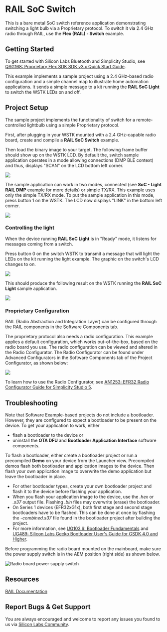 # RAIL SoC Switch

This is a bare metal SoC switch reference application demonstrating switching a light bulb via a Proprietary protocol. To switch it via 2.4 GHz radio through RAIL, use the **Flex (RAIL) - Switch** example.

## Getting Started

To get started with Silicon Labs Bluetooth and Simplicity Studio, see [QSG168: Proprietary Flex SDK SDK v3.x Quick Start Guide](https://www.silabs.com/documents/public/quick-start-guides/qsg168-proprietary-flex-sdk-v3x-quick-start-guide.pdf).

This example implements a sample project using a 2.4 GHz-based radio configuration and a simple channel map to illustrate home automation applications. It sends a simple message to a kit running the **RAIL SoC Light** to switch the WSTK LEDs on and off.

## Project Setup

The sample project implements the functionality of switch for a remote-controlled lightbulb using a simple Proprietary protocol.

First, after plugging in your WSTK mounted with a 2.4 GHz-capable radio board, create and compile a **RAIL SoC Switch** example.

Then load the binary image to your target. The following frame buffer should show up on the WSTK LCD. By default the, switch sample application operates in a mode allowing connections (DMP BLE context) and thus, displays "SCAN" on the LCD bottom left corner.

![](switch/readme_img1.jpg)

The sample application can work in two modes, connected (see **SoC - Light RAIL DMP** example for more details) or simple TX/RX. This example uses only the simple TX/RX mode. To put the sample application in this mode, press button 1 on the WSTK. The LCD now displays "LINK" in the bottom left corner.

![](switch/readme_img2.jpg)

### Controlling the light

When the device running **RAIL SoC Light** is in "Ready" mode, it listens for messages coming from a switch.

Press button 0 on the switch WSTK to transmit a message that will light the LEDs on the kit running the light example. The graphic on the switch's LCD changes to on.

![](switch/readme_img5.jpg)

This should produce the following result on the WSTK running the **RAIL SoC Light** sample application.

![](switch/readme_img4.jpg)

### Proprietary Configuration

RAIL (Radio Abstraction and Integration Layer) can be configured through the RAIL components in the Software Components tab.

The proprietary protocol also needs a radio configuration. This example applies a default configuration, which works out-of-the-box, based on the radio board you use. The radio configuration can be viewed and altered in the Radio Configurator. The Radio Configurator can be found under Advanced Configurators in the Software Components tab of the Project Configurator, as shown below:

![](switch/readme_img5.png)

To learn how to use the Radio Configurator, see [AN1253: EFR32 Radio Configurator Guide for Simplicity Studio 5](https://www.silabs.com/documents/public/application-notes/an1253-efr32-radio-configurator-guide-for-ssv5.pdf).


## Troubleshooting

Note that Software Example-based projects do not include a bootloader. However, they are configured to expect a bootloader to be present on the device. To get your application to work, either

- flash a bootloader to the device or
- uninstall the **OTA DFU** and **Bootloader Application Interface** software components.

To flash a bootloader, either create a bootloader project or run a precompiled **Demo** on your device from the Launcher view. Precompiled demos flash both bootloader and application images to the device. Then flash your own application image to overwrite the demo application but leave the bootloader in place. 

- For other bootloader types, create your own bootloader project and flash it to the device before flashing your application.
- When you flash your application image to the device, use the *.hex* or *.s37* output file. Flashing *.bin* files may overwrite (erase) the bootloader.
- On Series 1 devices (EFR32xG1x), both first stage and second stage bootloaders have to be flashed. This can be done at once by flashing the *-combined.s37* file found in the bootloader project after building the project.
- For more information, see [UG103.6: Bootloader Fundamentals](https://www.silabs.com/documents/public/user-guides/ug103-06-fundamentals-bootloading.pdf) and [UG489: Silicon Labs Gecko Bootloader User's Guide for GSDK 4.0 and Higher](https://cn.silabs.com/documents/public/user-guides/ug489-gecko-bootloader-user-guide-gsdk-4.pdf).

Before programming the radio board mounted on the mainboard, make sure the power supply switch is in the AEM position (right side) as shown below.

![Radio board power supply switch](switch/readme_img0.png)

## Resources

[RAIL Documentation](https://docs.silabs.com/rail/2.13/)

## Report Bugs & Get Support

You are always encouraged and welcome to report any issues you found to us via [Silicon Labs Community](https://www.silabs.com/community).